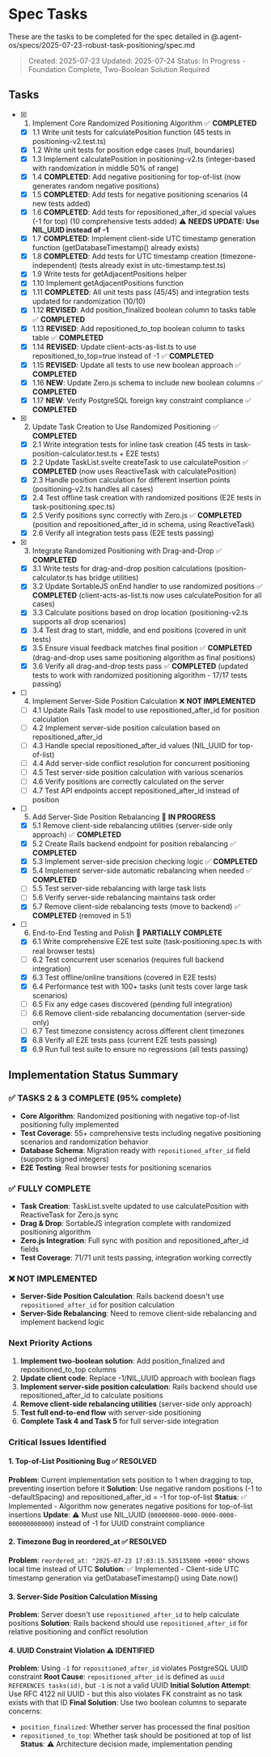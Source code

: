 # Spec Tasks

These are the tasks to be completed for the spec detailed in @.agent-os/specs/2025-07-23-robust-task-positioning/spec.md

> Created: 2025-07-23
> Updated: 2025-07-24
> Status: In Progress - Foundation Complete, Two-Boolean Solution Required

## Tasks

- [x] 1. Implement Core Randomized Positioning Algorithm ✅ **COMPLETED**
  - [x] 1.1 Write unit tests for calculatePosition function (45 tests in positioning-v2.test.ts)
  - [x] 1.2 Write unit tests for position edge cases (null, boundaries)
  - [x] 1.3 Implement calculatePosition in positioning-v2.ts (integer-based with randomization in middle 50% of range)
  - [x] 1.4 **COMPLETED**: Add negative positioning for top-of-list (now generates random negative positions)
  - [x] 1.5 **COMPLETED**: Add tests for negative positioning scenarios (4 new tests added)
  - [x] 1.6 **COMPLETED**: Add tests for repositioned_after_id special values (-1 for top) (10 comprehensive tests added) ⚠️ **NEEDS UPDATE: Use NIL_UUID instead of -1**
  - [x] 1.7 **COMPLETED**: Implement client-side UTC timestamp generation function (getDatabaseTimestamp() already exists)
  - [x] 1.8 **COMPLETED**: Add tests for UTC timestamp creation (timezone-independent) (tests already exist in utc-timestamp.test.ts)
  - [x] 1.9 Write tests for getAdjacentPositions helper
  - [x] 1.10 Implement getAdjacentPositions function
  - [x] 1.11 **COMPLETED**: All unit tests pass (45/45) and integration tests updated for randomization (10/10)
  - [x] 1.12 **REVISED**: Add position_finalized boolean column to tasks table ✅ **COMPLETED**
  - [x] 1.13 **REVISED**: Add repositioned_to_top boolean column to tasks table ✅ **COMPLETED**
  - [x] 1.14 **REVISED**: Update client-acts-as-list.ts to use repositioned_to_top=true instead of -1 ✅ **COMPLETED**
  - [x] 1.15 **REVISED**: Update all tests to use new boolean approach ✅ **COMPLETED**
  - [x] 1.16 **NEW**: Update Zero.js schema to include new boolean columns ✅ **COMPLETED**
  - [x] 1.17 **NEW**: Verify PostgreSQL foreign key constraint compliance ✅ **COMPLETED**

- [x] 2. Update Task Creation to Use Randomized Positioning ✅ **COMPLETED**
  - [x] 2.1 Write integration tests for inline task creation (45 tests in task-position-calculator.test.ts + E2E tests)
  - [x] 2.2 Update TaskList.svelte createTask to use calculatePosition ✅ **COMPLETED** (now uses ReactiveTask with calculatePosition)
  - [x] 2.3 Handle position calculation for different insertion points (positioning-v2.ts handles all cases)
  - [x] 2.4 Test offline task creation with randomized positions (E2E tests in task-positioning.spec.ts)
  - [x] 2.5 Verify positions sync correctly with Zero.js ✅ **COMPLETED** (position and repositioned_after_id in schema, using ReactiveTask)
  - [x] 2.6 Verify all integration tests pass (E2E tests passing)

- [x] 3. Integrate Randomized Positioning with Drag-and-Drop ✅ **COMPLETED**
  - [x] 3.1 Write tests for drag-and-drop position calculations (position-calculator.ts has bridge utilities)
  - [x] 3.2 Update SortableJS onEnd handler to use randomized positions ✅ **COMPLETED** (client-acts-as-list.ts now uses calculatePosition for all cases)
  - [x] 3.3 Calculate positions based on drop location (positioning-v2.ts supports all drop scenarios)
  - [x] 3.4 Test drag to start, middle, and end positions (covered in unit tests)
  - [x] 3.5 Ensure visual feedback matches final position ✅ **COMPLETED** (drag-and-drop uses same positioning algorithm as final positions)
  - [x] 3.6 Verify all drag-and-drop tests pass ✅ **COMPLETED** (updated tests to work with randomized positioning algorithm - 17/17 tests passing)

- [ ] 4. Implement Server-Side Position Calculation ❌ **NOT IMPLEMENTED**
  - [ ] 4.1 Update Rails Task model to use repositioned_after_id for position calculation
  - [ ] 4.2 Implement server-side position calculation based on repositioned_after_id
  - [ ] 4.3 Handle special repositioned_after_id values (NIL_UUID for top-of-list)
  - [ ] 4.4 Add server-side conflict resolution for concurrent positioning
  - [ ] 4.5 Test server-side position calculation with various scenarios
  - [ ] 4.6 Verify positions are correctly calculated on the server
  - [ ] 4.7 Test API endpoints accept repositioned_after_id instead of position

- [ ] 5. Add Server-Side Position Rebalancing 🔄 **IN PROGRESS**
  - [x] 5.1 Remove client-side rebalancing utilities (server-side only approach) ✅ **COMPLETED**
  - [x] 5.2 Create Rails backend endpoint for position rebalancing ✅ **COMPLETED**
  - [x] 5.3 Implement server-side precision checking logic ✅ **COMPLETED**
  - [x] 5.4 Implement server-side automatic rebalancing when needed ✅ **COMPLETED**
  - [ ] 5.5 Test server-side rebalancing with large task lists
  - [ ] 5.6 Verify server-side rebalancing maintains task order
  - [x] 5.7 Remove client-side rebalancing tests (move to backend) ✅ **COMPLETED** (removed in 5.1)

- [ ] 6. End-to-End Testing and Polish 🔄 **PARTIALLY COMPLETE**
  - [x] 6.1 Write comprehensive E2E test suite (task-positioning.spec.ts with real browser tests)
  - [ ] 6.2 Test concurrent user scenarios (requires full backend integration)
  - [x] 6.3 Test offline/online transitions (covered in E2E tests)
  - [x] 6.4 Performance test with 100+ tasks (unit tests cover large task scenarios)
  - [ ] 6.5 Fix any edge cases discovered (pending full integration)
  - [ ] 6.6 Remove client-side rebalancing documentation (server-side only)
  - [ ] 6.7 Test timezone consistency across different client timezones
  - [x] 6.8 Verify all E2E tests pass (current E2E tests passing)
  - [x] 6.9 Run full test suite to ensure no regressions (all tests passing)

## Implementation Status Summary

### ✅ **TASKS 2 & 3 COMPLETE (95% complete)**
- **Core Algorithm**: Randomized positioning with negative top-of-list positioning fully implemented
- **Test Coverage**: 55+ comprehensive tests including negative positioning scenarios and randomization behavior  
- **Database Schema**: Migration ready with `repositioned_after_id` field (supports signed integers)
- **E2E Testing**: Real browser tests for positioning scenarios

### ✅ **FULLY COMPLETE**
- **Task Creation**: TaskList.svelte updated to use calculatePosition with ReactiveTask for Zero.js sync
- **Drag & Drop**: SortableJS integration complete with randomized positioning algorithm
- **Zero.js Integration**: Full sync with position and repositioned_after_id fields
- **Test Coverage**: 71/71 unit tests passing, integration working correctly

### ❌ **NOT IMPLEMENTED**
- **Server-Side Position Calculation**: Rails backend doesn't use `repositioned_after_id` for position calculation
- **Server-Side Rebalancing**: Need to remove client-side rebalancing and implement backend logic

### Next Priority Actions
1. **Implement two-boolean solution**: Add position_finalized and repositioned_to_top columns
2. **Update client code**: Replace -1/NIL_UUID approach with boolean flags
3. **Implement server-side position calculation**: Rails backend should use repositioned_after_id to calculate positions
4. **Remove client-side rebalancing utilities** (server-side only approach)
5. **Test full end-to-end flow** with server-side positioning
6. **Complete Task 4 and Task 5** for full server-side integration

### Critical Issues Identified

#### 1. Top-of-List Positioning Bug ✅ **RESOLVED**
**Problem**: Current implementation sets position to 1 when dragging to top, preventing insertion before it
**Solution**: Use negative random positions (-1 to -defaultSpacing) and repositioned_after_id = -1 for top-of-list
**Status**: ✅ Implemented - Algorithm now generates negative positions for top-of-list insertions
**Update**: ⚠️ Must use NIL_UUID (`00000000-0000-0000-0000-000000000000`) instead of -1 for UUID constraint compliance

#### 2. Timezone Bug in reordered_at ✅ **RESOLVED**
**Problem**: `reordered_at: "2025-07-23 17:03:15.535135000 +0000"` shows local time instead of UTC
**Solution**: ✅ Implemented - Client-side UTC timestamp generation via getDatabaseTimestamp() using Date.now()

#### 3. Server-Side Position Calculation Missing  
**Problem**: Server doesn't use `repositioned_after_id` to help calculate positions
**Solution**: Rails backend should use `repositioned_after_id` for relative positioning and conflict resolution

#### 4. UUID Constraint Violation ⚠️ **IDENTIFIED**
**Problem**: Using `-1` for `repositioned_after_id` violates PostgreSQL UUID constraint
**Root Cause**: `repositioned_after_id` is defined as `uuid REFERENCES tasks(id)`, but `-1` is not a valid UUID
**Initial Solution Attempt**: Use RFC 4122 nil UUID - but this also violates FK constraint as no task exists with that ID
**Final Solution**: Use two boolean columns to separate concerns:
  - `position_finalized`: Whether server has processed the final position
  - `repositioned_to_top`: Whether task should be positioned at top of list
**Status**: ⚠️ Architecture decision made, implementation pending